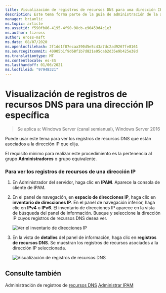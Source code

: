 ```yaml
---
title: Visualización de registros de recursos DNS para una dirección IP específica
description: Este tema forma parte de la guía de administración de la administración de direcciones IP (IPAM) en Windows Server 2016.
manager: brianlic
ms.topic: article
ms.assetid: f590fb86-4195-4f90-98cb-e90459d4c1e3
ms.author: lizross
author: eross-msft
ms.date: 08/07/2020
ms.openlocfilehash: 2f1dd1f87ecaa390d5e5c43a7dc2ad9267fe8161
ms.sourcegitcommit: 40905b1f9d68f1b7d821e05cab2d35e9b425e38d
ms.translationtype: MT
ms.contentlocale: es-ES
ms.lasthandoff: 01/06/2021
ms.locfileid: "97948321"
---
```

# <a name="view-dns-resource-records-for-a-specific-ip-address"></a>Visualización de registros de recursos DNS para una dirección IP específica

>Se aplica a: Windows Server (canal semianual), Windows Server 2016

Puede usar este tema para ver los registros de recursos DNS que están asociados a la dirección IP que elija.

El requisito mínimo para realizar este procedimiento es la pertenencia al grupo **Administradores** o grupo equivalente.

### <a name="to-view-resource-records-for-an-ip-address"></a>Para ver los registros de recursos de una dirección IP

1.  En Administrador del servidor, haga clic en  **IPAM**. Aparece la consola de cliente de IPAM.

2.  En el panel de navegación, en **espacio de direcciones IP**, haga clic en **inventario de direcciones IP**. En el panel de navegación inferior, haga clic en **IPv4** o **IPv6**. El inventario de direcciones IP aparece en la vista de búsqueda del panel de información. Busque y seleccione la dirección IP cuyos registros de recursos DNS desea ver.

    ![Ver el inventario de direcciones IP](../../media/View-DNS-Resource-Records-for-a-Specific-IP-Address/ipam_IPInventory_01.jpg)

3.  En la vista de **detalles** del panel de información, haga clic en **registros de recursos DNS**. Se muestran los registros de recursos asociados a la dirección IP seleccionada.

    ![Visualización de registros de recursos DNS](../../media/View-DNS-Resource-Records-for-a-Specific-IP-Address/ipam_IPInventory_02.jpg)

## <a name="see-also"></a>Consulte también
Administración de registros de [recursos DNS](DNS-Resource-Record-Management.md) 
 [Administrar IPAM](Manage-IPAM.md)



